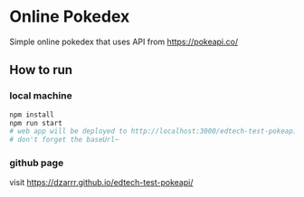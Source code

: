 # Online Pokedex
Simple online pokedex that uses API from https://pokeapi.co/

## How to run 
### local machine
```bash
npm install
npm run start
# web app will be deployed to http://localhost:3000/edtech-test-pokeapi/ 
# don't forget the baseUrl~ 
```
### github page
visit https://dzarrr.github.io/edtech-test-pokeapi/
